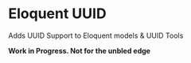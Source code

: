 Eloquent UUID
=============

Adds UUID Support to Eloquent models & UUID Tools

**Work in Progress. Not for the unbled edge**